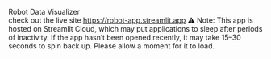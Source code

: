 Robot Data Visualizer <br>
check out the live site <blank>https://robot-app.streamlit.app
⚠️ Note: This app is hosted on Streamlit Cloud, which may put applications to sleep after periods of inactivity. If the app hasn’t been opened recently, it may take 15–30 seconds to spin back up. Please allow a moment for it to load.
